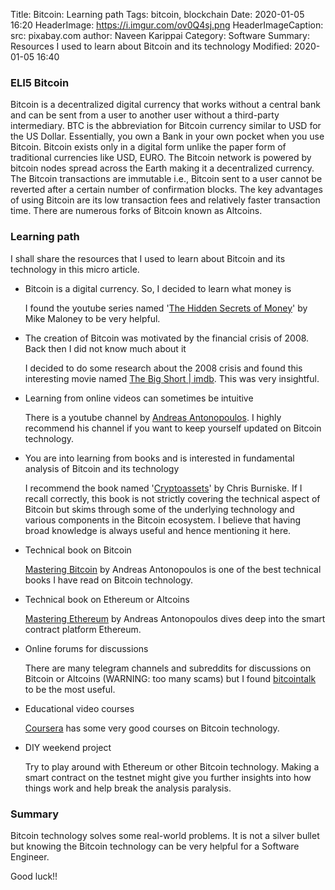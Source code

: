 Title: Bitcoin: Learning path
Tags: bitcoin, blockchain
Date: 2020-01-05 16:20
HeaderImage: https://i.imgur.com/ov0Q4sj.png
HeaderImageCaption: src: pixabay.com
author: Naveen Karippai
Category: Software
Summary: Resources I used to learn about Bitcoin and its technology
Modified: 2020-01-05 16:40

### ELI5 Bitcoin

Bitcoin is a decentralized digital currency that works without a central bank and can be sent from a user to another user without a third-party intermediary. BTC is the abbreviation for Bitcoin currency similar to USD for the US Dollar. Essentially, you own a Bank in your own pocket when you use Bitcoin. Bitcoin exists only in a digital form unlike the paper form of traditional currencies like USD, EURO. The Bitcoin network is powered by bitcoin nodes spread across the Earth making it a decentralized currency. The Bitcoin transactions are immutable i.e., Bitcoin sent to a user cannot be reverted after a certain number of confirmation blocks. The key advantages of using Bitcoin are its low transaction fees and relatively faster transaction time. There are numerous forks of Bitcoin known as Altcoins.


### Learning path

I shall share the resources that I used to learn about Bitcoin and its technology in this micro article.

* Bitcoin is a digital currency. So, I decided to learn what money is  

    I found the youtube series named '[The Hidden Secrets of Money](https://www.youtube.com/playlist?list=PLE88E9ICdiphYjJkeeLL2O09eJoC8r7Dc)' by Mike Maloney to be very helpful.

* The creation of Bitcoin was motivated by the financial crisis of 2008. Back then I did not know much about it

    I decided to do some research about the 2008 crisis and found this interesting movie named [The Big Short | imdb](https://www.imdb.com/title/tt1596363/). This was very insightful.

* Learning from online videos can sometimes be intuitive

    There is a youtube channel by [Andreas Antonopoulos](https://www.youtube.com/user/aantonop/videos). I highly recommend his channel if you want to keep yourself updated on Bitcoin technology.

* You are into learning from books and is interested in fundamental analysis of Bitcoin and its technology
  
    I recommend the book named '[Cryptoassets](https://www.amazon.com/Cryptoassets-Innovative-Investors-Bitcoin-Beyond/dp/1260026671/ref=sr_1_1?keywords=cryptoassets&qid=1578238797&sr=8-1)' by Chris Burniske.  If I recall correctly, this book is not strictly covering the technical aspect of Bitcoin but skims through some of the underlying technology and various components in the Bitcoin ecosystem. I believe that having broad knowledge is always useful and hence mentioning it here.

* Technical book on Bitcoin
   
    [Mastering Bitcoin](https://github.com/bitcoinbook/bitcoinbook) by Andreas Antonopoulos is one of the best technical books I have read on Bitcoin technology.

* Technical book on Ethereum or Altcoins
  
    [Mastering Ethereum](https://github.com/ethereumbook/ethereumbook) by Andreas Antonopoulos dives deep into the smart contract platform Ethereum.

* Online forums for discussions

    There are many telegram channels and subreddits for discussions on Bitcoin or Altcoins (WARNING: too many scams) but I found [bitcointalk](https://bitcointalk.org/) to be the most useful.

* Educational video courses

    [Coursera](https://www.coursera.org/courses?query=blockchain) has some very good courses on Bitcoin technology.

* DIY weekend project

    Try to play around with Ethereum or other Bitcoin technology. Making a smart contract on the testnet might give you further insights into how things work and help break the analysis paralysis.


### Summary

Bitcoin technology solves some real-world problems. It is not a silver bullet but knowing the Bitcoin technology can be very helpful for a Software Engineer. 

Good luck!!